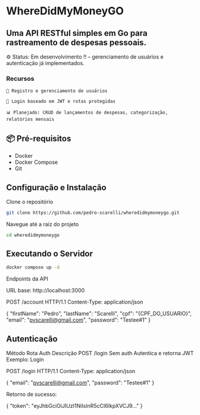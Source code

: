 # WhereDidMyMoneyGO

## Uma API RESTful simples em Go para rastreamento de despesas pessoais.

⚙️ Status: Em desenvolvimento !! – gerenciamento de usuários e autenticação já implementados.

### Recursos

    👤 Registro e gerenciamento de usuários

    🔐 Login baseado em JWT e rotas protegidas

    📊 Planejado: CRUD de lançamentos de despesas, categorização, relatórios mensais

## 📦 Pré-requisitos

- Docker
- Docker Compose
- Git

## Configuração e Instalação

Clone o repositório

```bash
git clone https://github.com/pedro-scarelli/wheredidmymoneygo.git
```

Navegue até a raiz do projeto

```bash
cd wheredidmymoneygo
```

## Executando o Servidor

```bash
docker compose up -d
```

Endpoints da API

URL base: http://localhost:3000

POST /account HTTP/1.1
Content-Type: application/json

{
"firstName": "Pedro",
"lastName": "Scarelli",
"cpf": "{CPF_DO_USUARIO}",
"email": "pvscarelli@gmail.com",
"password": "Testee#1"
}

## Autenticação

Método Rota Auth Descrição
POST /login Sem auth Autentica e retorna JWT
Exemplo: Login

POST /login HTTP/1.1
Content-Type: application/json

{
"email": "pvscarelli@gmail.com",
"password": "Testee#1"
}

Retorno de sucesso:

{
"token": "eyJhbGciOiJIUzI1NiIsInR5cCI6IkpXVCJ9…"
}
